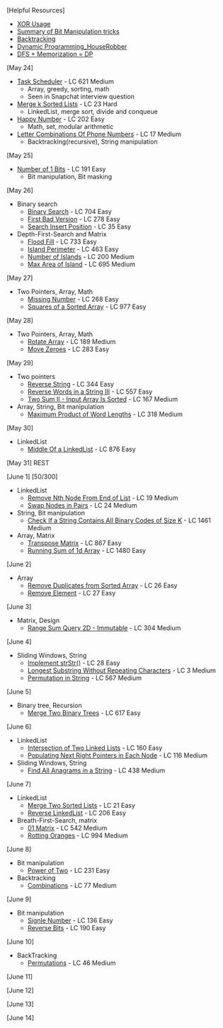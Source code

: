 [Helpful Resources]
  - [XOR Usage](https://florian.github.io/xor-trick/)
  - [Summary of Bit Manipulation tricks](https://leetcode.com/problems/sum-of-two-integers/discuss/84278/A-summary%3A-how-to-use-bit-manipulation-to-solve-problems-easily-and-efficiently)
  - [Backtracking](https://leetcode.com/problems/permutations/discuss/18239/A-general-approach-to-backtracking-questions-in-Java-(Subsets-Permutations-Combination-Sum-Palindrome-Partioning))
  - [Dynamic Programming_HouseRobber](https://leetcode.com/problems/house-robber/discuss/156523/From-good-to-great.-How-to-approach-most-of-DP-problems.)
  - [DFS + Memorization = DP](https://liuzhenglaichn.gitbook.io/algorithm/dynamic-programming)

[May 24]
- [Task Scheduler](https://leetcode.com/problems/task-scheduler/) - LC 621 Medium 
  - Array, greedy, sorting, math
  - Seen in Snapchat interview question
- [Merge k Sorted Lists](https://leetcode.com/problems/merge-k-sorted-lists/) - LC 23 Hard
  - LinkedList, merge sort, divide and conqueue
- [Happy Number](https://leetcode.com/problems/happy-number/) - LC 202 Easy 
  - Math, set, modular arithmetic
- [Letter Combinations Of Phone Numbers](https://leetcode.com/problems/letter-combinations-of-a-phone-number/) - LC 17 Medium 
  - Backtracking(recursive), String manipulation

[May 25]
- [Number of 1 Bits](https://leetcode.com/problems/number-of-1-bits/) - LC 191 Easy
  - Bit manipulation, Bit masking

[May 26]
  - Binary search
    - [Binary Search](https://leetcode.com/problems/binary-search/) - LC 704 Easy
    - [First Bad Version](https://leetcode.com/problems/first-bad-version/) - LC 278 Easy
    - [Search Insert Position](https://leetcode.com/problems/search-insert-position/) - LC 35 Easy
  - Depth-First-Search and Matrix
    - [Flood Fill](https://leetcode.com/problems/flood-fill/) - LC 733 Easy
    - [Island Perimeter](https://leetcode.com/problems/island-perimeter/) - LC 463 Easy
    - [Number of Islands](https://leetcode.com/problems/number-of-islands/) - LC 200 Medium
    - [Max Area of Island](https://leetcode.com/problems/max-area-of-island/) - LC 695 Medium
    
[May 27]
  - Two Pointers, Array, Math
    - [Missing Number](https://leetcode.com/problems/missing-number/) - LC 268 Easy
    - [Squares of a Sorted Array](https://leetcode.com/problems/squares-of-a-sorted-array/) - LC 977 Easy

[May 28]
  - Two Pointers, Array, Math
    - [Rotate Array](https://leetcode.com/problems/rotate-array/) - LC 189 Medium
    - [Move Zeroes](https://leetcode.com/problems/move-zeroes/) - LC 283 Easy

[May 29]
  - Two pointers
    - [Reverse String](https://leetcode.com/problems/reverse-string/) - LC 344 Easy
    - [Reverse Words in a String III](https://leetcode.com/problems/reverse-words-in-a-string-iii/) - LC 557 Easy
    - [Two Sum II - Input Array Is Sorted](https://leetcode.com/problems/two-sum-ii-input-array-is-sorted/) - LC 167 Medium
  - Array, String, Bit manipulation
    - [Maximum Product of Word Lengths](https://leetcode.com/problems/maximum-product-of-word-lengths/) - LC 318 Medium

[May 30]
  - LinkedList
    - [Middle Of a LinkedList](https://leetcode.com/problems/middle-of-the-linked-list/) - LC 876 Easy

[May 31]
  REST
  
[June 1] [50/300]
  - LinkedList
    - [Remove Nth Node From End of List](https://leetcode.com/problems/remove-nth-node-from-end-of-list/) - LC 19 Medium
    - [Swap Nodes in Pairs](https://leetcode.com/problems/swap-nodes-in-pairs/) - LC 24 Medium
  - String, Bit manipulation
    - [Check If a String Contains All Binary Codes of Size K](https://leetcode.com/problems/check-if-a-string-contains-all-binary-codes-of-size-k/) - LC 1461 Medium
  - Array, Matrix
    - [Transpose Matrix](https://leetcode.com/problems/transpose-matrix/) - LC 867 Easy
    - [Running Sum of 1d Array](https://leetcode.com/problems/running-sum-of-1d-array/) - LC 1480 Easy

[June 2]
  - Array
    - [Remove Duplicates from Sorted Array](https://leetcode.com/problems/remove-duplicates-from-sorted-array/) - LC 26 Easy
    - [Remove Element](https://leetcode.com/problems/remove-element/) - LC 27 Easy

[June 3]
  - Matrix, Design
    - [Range Sum Query 2D - Immutable](https://leetcode.com/problems/range-sum-query-2d-immutable/) - LC 304 Medium

[June 4]
  - Sliding Windows, String
    - [Implement strStr()](https://leetcode.com/problems/implement-strstr/) - LC 28 Easy
    - [Longest Substring Without Repeating Characters](https://leetcode.com/problems/longest-substring-without-repeating-characters/) - LC 3 Medium
    - [Permutation in String](https://leetcode.com/problems/permutation-in-string/) - LC 567 Medium

[June 5]
  - Binary tree, Recursion
    - [Merge Two Binary Trees](https://leetcode.com/problems/merge-two-binary-trees/) - LC 617 Easy

[June 6]
  - LinkedList
    - [Intersection of Two Linked Lists](https://leetcode.com/problems/intersection-of-two-linked-lists/) - LC 160 Easy
    - [Populating Next Right Pointers in Each Node](https://leetcode.com/problems/populating-next-right-pointers-in-each-node/) - LC 116 Medium
  - Sliding Windows, String
    - [Find All Anagrams in a String](https://leetcode.com/problems/find-all-anagrams-in-a-string/) - LC 438 Medium

[June 7]
  - LinkedList
    - [Merge Two Sorted Lists](https://leetcode.com/problems/merge-two-sorted-lists/) - LC 21 Easy
    - [Reverse LinkedList](https://leetcode.com/problems/reverse-linked-list/) - LC 206 Easy
  - Breath-First-Search, matrix
    - [01 Matrix](https://leetcode.com/problems/01-matrix/) - LC 542 Medium
    - [Rotting Oranges](https://leetcode.com/problems/rotting-oranges/) - LC 994 Medium

[June 8]
  - Bit manipulation
    - [Power of Two](https://leetcode.com/problems/power-of-two/) - LC 231 Easy
  - Backtracking
    - [Combinations](https://leetcode.com/problems/combinations/) - LC 77 Medium

[June 9]
  - Bit manipulation
    - [Signle Number](https://leetcode.com/problems/single-number/) - LC 136 Easy
    - [Reverse Bits](https://leetcode.com/problems/reverse-bits/) - LC 190 Easy

[June 10]
  - BackTracking
    - [Permutations](https://leetcode.com/problems/permutations/) - LC 46 Medium


[June 11]



[June 12]



[June 13]



[June 14]



